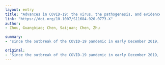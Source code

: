```yaml
---
layout: entry
title: "Advances in COVID-19: the virus, the pathogenesis, and evidence-based control and therapeutic strategies"
link: "https://doi.org/10.1007/S11684-020-0773-X"
author:
- Zhou, Guangbiao; Chen, Saijuan; Chen, Zhu

summary:
- "since the outbreak of the COVID-19 pandemic in early December 2019, 81 174 confirmed cases and 3242 deaths have been reported in China as of March 19, 2020. The world should work together to fight against the disease. This includes the insights in the virus, the responses of the host cells, the cytokine release syndrome, and the therapeutic approaches to inhibit the virus."

original:
- "Since the outbreak of the COVID-19 pandemic in early December 2019, 81 174 confirmed cases and 3242 deaths have been reported in China as of March 19, 2020. The Chinese people and government have contributed huge efforts to combat this disease, resulting in significant improvement of the situation, with 58 new cases (34 were imported cases) and 11 new deaths reported on March 19, 2020. However, as of March 19, 2020, the COVID-19 pandemic continues to develop in 167 countries/territories outside of China, and 128 665 confirmed cases and 5536 deaths have been reported, with 16 498 new cases and 817 new deaths occurring in last 24 hours. Therefore, the world should work together to fight against this pandemic. Here, we review the recent advances in COVID-19, including the insights in the virus, the responses of the host cells, the cytokine release syndrome, and the therapeutic approaches to inhibit the virus and alleviate the cytokine storm. By sharing knowledge and deepening our understanding of the virus and the disease pathogenesis, we believe that the community can efficiently develop effective vaccines and drugs, and the mankind will eventually win this battle against this pandemic."
---
```


